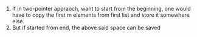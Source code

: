 1) If in two-pointer appraoch, want to start from the beginning, one would have to copy the first m elements from first list and store it somewhere else.
2) But if started from end, the above said space can be saved